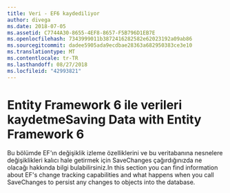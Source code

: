 ```yaml
---
title: Veri - EF6 kaydediliyor
author: divega
ms.date: 2018-07-05
ms.assetid: C7744A30-8655-4EF8-8657-F5B796D1EB7E
ms.openlocfilehash: 7343999011b3872416282582e62023192a09ab86
ms.sourcegitcommit: dadee5905ada9ecdbae28363a682950383ce3e10
ms.translationtype: MT
ms.contentlocale: tr-TR
ms.lasthandoff: 08/27/2018
ms.locfileid: "42993821"
---
```

# <a name="saving-data-with-entity-framework-6"></a><span data-ttu-id="493ec-102">Entity Framework 6 ile verileri kaydetme</span><span class="sxs-lookup"><span data-stu-id="493ec-102">Saving Data with Entity Framework 6</span></span>

<span data-ttu-id="493ec-103">Bu bölümde EF'ın değişiklik izleme özelliklerini ve bu veritabanına nesnelere değişiklikleri kalıcı hale getirmek için SaveChanges çağırdığınızda ne olacağı hakkında bilgi bulabilirsiniz.</span><span class="sxs-lookup"><span data-stu-id="493ec-103">In this section you can find information about EF's change tracking capabilities and what happens when you call SaveChanges to persist any changes to objects into the database.</span></span>
